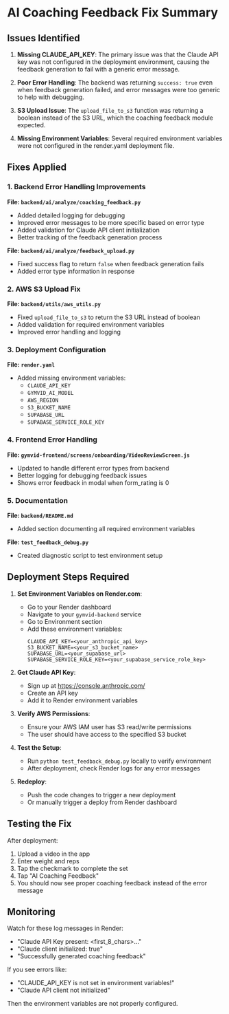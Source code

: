 # AI Coaching Feedback Fix Summary

## Issues Identified

1. **Missing CLAUDE_API_KEY**: The primary issue was that the Claude API key was not configured in the deployment environment, causing the feedback generation to fail with a generic error message.

2. **Poor Error Handling**: The backend was returning `success: true` even when feedback generation failed, and error messages were too generic to help with debugging.

3. **S3 Upload Issue**: The `upload_file_to_s3` function was returning a boolean instead of the S3 URL, which the coaching feedback module expected.

4. **Missing Environment Variables**: Several required environment variables were not configured in the render.yaml deployment file.

## Fixes Applied

### 1. Backend Error Handling Improvements

**File: `backend/ai/analyze/coaching_feedback.py`**
- Added detailed logging for debugging
- Improved error messages to be more specific based on error type
- Added validation for Claude API client initialization
- Better tracking of the feedback generation process

**File: `backend/ai/analyze/feedback_upload.py`**
- Fixed success flag to return `false` when feedback generation fails
- Added error type information in response

### 2. AWS S3 Upload Fix

**File: `backend/utils/aws_utils.py`**
- Fixed `upload_file_to_s3` to return the S3 URL instead of boolean
- Added validation for required environment variables
- Improved error handling and logging

### 3. Deployment Configuration

**File: `render.yaml`**
- Added missing environment variables:
  - `CLAUDE_API_KEY`
  - `GYMVID_AI_MODEL`
  - `AWS_REGION`
  - `S3_BUCKET_NAME`
  - `SUPABASE_URL`
  - `SUPABASE_SERVICE_ROLE_KEY`

### 4. Frontend Error Handling

**File: `gymvid-frontend/screens/onboarding/VideoReviewScreen.js`**
- Updated to handle different error types from backend
- Better logging for debugging feedback issues
- Shows error feedback in modal when form_rating is 0

### 5. Documentation

**File: `backend/README.md`**
- Added section documenting all required environment variables

**File: `test_feedback_debug.py`**
- Created diagnostic script to test environment setup

## Deployment Steps Required

1. **Set Environment Variables on Render.com**:
   - Go to your Render dashboard
   - Navigate to your `gymvid-backend` service
   - Go to Environment section
   - Add these environment variables:
     ```
     CLAUDE_API_KEY=<your_anthropic_api_key>
     S3_BUCKET_NAME=<your_s3_bucket_name>
     SUPABASE_URL=<your_supabase_url>
     SUPABASE_SERVICE_ROLE_KEY=<your_supabase_service_role_key>
     ```

2. **Get Claude API Key**:
   - Sign up at https://console.anthropic.com/
   - Create an API key
   - Add it to Render environment variables

3. **Verify AWS Permissions**:
   - Ensure your AWS IAM user has S3 read/write permissions
   - The user should have access to the specified S3 bucket

4. **Test the Setup**:
   - Run `python test_feedback_debug.py` locally to verify environment
   - After deployment, check Render logs for any error messages

5. **Redeploy**:
   - Push the code changes to trigger a new deployment
   - Or manually trigger a deploy from Render dashboard

## Testing the Fix

After deployment:

1. Upload a video in the app
2. Enter weight and reps
3. Tap the checkmark to complete the set
4. Tap "AI Coaching Feedback"
5. You should now see proper coaching feedback instead of the error message

## Monitoring

Watch for these log messages in Render:
- "Claude API Key present: <first_8_chars>..."
- "Claude client initialized: true"
- "Successfully generated coaching feedback"

If you see errors like:
- "CLAUDE_API_KEY is not set in environment variables!"
- "Claude API client not initialized"

Then the environment variables are not properly configured. 